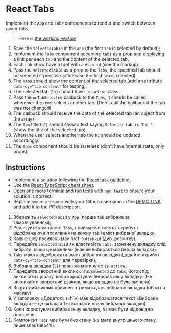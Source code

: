 # React Tabs

Implement the `App` and `Tabs` components to render and switch between given `tabs`.

> Here is [the working version](https://mate-academy.github.io/react_tabs)

1. Save the `selectedTabId` in the `App` (the first `tab` is selected by default);
1. Implement the `Tabs` component accepting `tabs` as a prop and displaying a link per each `tab` and the content of the selected tab.
1. Each link show have a href with a `#tab-id` (see the markup).
1. Pass the `selectedTabId` as a prop to the `Tabs`, the specified tab should be selected if possible
  (otherwise the first tab is selected).
1. The `Tabs` should show the content of the selected tab (add an attribute `data-cy="tab-content"` for testing).
1. The selected tab (`li`) should have `is-active` class.
1. Pass the `onTabSelected` callback to the `Tabs`, it should be called whenever the user selects another tab.
   (Don't call the callback if the tab was not changed)
1. The callback should receive the data of the selected tab (an object from the array)
1. The `App` title (`h1`) should show a text saying `Selected tab is Tab 1` (show the title of the selected tab).
1. When the user selects another tab the `h1` should be updated accordingly.
1. The `Tabs` component should be stateless (don't have internal state, only props).

## Instructions

- Implement a solution following the [React task guideline](https://github.com/mate-academy/react_task-guideline#react-tasks-guideline).
- Use the [React TypeScript cheat sheet](https://mate-academy.github.io/fe-program/js/extra/react-typescript).
- Open one more terminal and run tests with `npm test` to ensure your solution is correct.
- Replace `<your_account>` with your Github username in the [DEMO LINK](https://emxm.github.io/react_tabs/) and add it to the PR description.

1. Збережіть `selectedTabId` у `App` (перша `tab` вибрана за замовчуванням);
2. Реалізуйте компонент `Tabs`, приймаючи `tabs` як атрибут і відображаючи посилання на кожну `tab` і вміст вибраної вкладки.
3. Кожне шоу посилань має href із `#tab-id` (див. розмітку).
4. Передайте `selectedTabId` як властивість `Tabs`, зазначену вкладку слід вибрати, якщо це можливо
   (інакше вибирається перша вкладка).
5. `Tabs` мають відображати вміст вибраної вкладки (додайте атрибут `data-cy="tab-content"` для перевірки).
6. Вибрана вкладка (`li`) повинна мати клас `is-active`.
7. Передайте зворотний виклик `onTabSelected` до `Tabs`, його слід викликати щоразу, коли користувач вибирає іншу вкладку.
    (Не викликайте зворотний дзвінок, якщо вкладка не була змінена)
8. Зворотний виклик повинен отримати дані вибраної вкладки (об'єкт з масиву)
9. У заголовку «Додаток» («h1») має відображатися текст «Вибрана вкладка — це вкладка 1» (показати назву вибраної вкладки).
10. Коли користувач вибирає іншу вкладку, `h1` має бути відповідно оновлено.
11. Компонент `Tabs` має бути без стану (не мати внутрішнього стану, лише властивості).